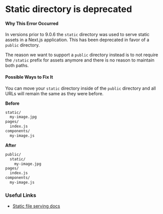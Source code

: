 # Static directory is deprecated

#### Why This Error Occurred

In versions prior to 9.0.6 the `static` directory was used to serve static assets in a Next.js application. This has been deprecated in favor of a `public` directory.

The reason we want to support a `public` directory instead is to not require the `/static` prefix for assets anymore and there is no reason to maintain both paths.

#### Possible Ways to Fix It

You can move your `static` directory inside of the `public` directory and all URLs will remain the same as they were before.

**Before**

```sh
static/
  my-image.jpg
pages/
  index.js
components/
  my-image.js
```

**After**

```sh
public/
  static/
    my-image.jpg
pages/
  index.js
components/
  my-image.js
```

### Useful Links

- [Static file serving docs](https://nextjs.org/docs#static-file-serving-eg-images)
